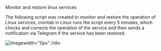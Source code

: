 Monitor and restore linux services

The following script was created to monitor and restore the operation of Linux services, crontab in Linux runs the script every 5 minutes, which checks and corrects the operation of the service and then sends a notification via Telegram if the service has been restored.

![Image](https://github.com/user-attachments/assets/a25547f1-998d-48d8-a67b-3013b8a75f77)width="0px" //div
